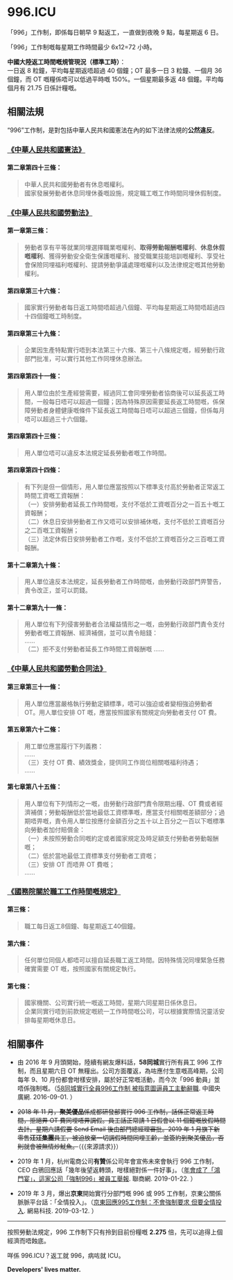 996.ICU
===

「996」工作制，即係每日朝早 9 點返工，一直做到夜晚 9 點，每星期返 6 日。

「996」工作制嘅每星期工作時間最少 6x12=72 小時。

**中國大陸返工時間嘅規管現況（標準工時）**：  
一日返 8 粒鐘，平均每星期返唔超過 40 個鐘；OT 最多一日 3 粒鐘、一個月 36 個鐘，而 OT 嘅糧係唔可以低過平時嘅 150%。一個星期最多返 48 個鐘。平均每個月有 21.75 日係計糧嘅。

## 相關法規

“996”工作制，是對包括中華人民共和國憲法在內的如下法律法規的**公然違反**。

### [《中華人民共和國憲法》](http://www.npc.gov.cn/npc/xinwen/2018-03/22/content_2052489.htm)

#### 第二章第四十三條：

> 中華人民共和國勞動者有休息嘅權利。  
> 國家發展勞動者休息同埋休養嘅設施，規定職工嘅工作時間同埋休假制度。  

### [《中華人民共和國勞動法》](http://www.npc.gov.cn/npc/xinwen/2019-01/07/content_2070261.htm)

#### 第一章第三條：
> 勞動者享有平等就業同埋選擇職業嘅權利、**取得勞動報酬嘅權利**、**休息休假嘅權利**、獲得勞動安全衛生保護嘅權利、接受職業技能培訓嘅權利、享受社會保險同埋福利嘅權利、提請勞動爭議處理嘅權利以及法律規定嘅其他勞動權利。

#### 第四章第三十六條：  
> 國家實行勞動者每日返工時間唔超過八個鐘、平均每星期返工時間唔超過四十四個鐘嘅工時制度。  

#### 第四章第三十九條：  
> 企業因生產特點實行唔到本法第三十六條、第三十八條規定嘅，經勞動行政部門批准，可以實行其他工作同埋休息辦法。  

#### 第四章第四十一條：    
> 用人單位由於生產經營需要，經過同工會同埋勞動者協商後可以延長返工時間，一般每日唔可以超過一個鐘；因為特殊原因需要延長返工時間嘅，係保障勞動者身體健康嘅條件下延長返工時間每日唔可以超過三個鐘，但係每月唔可以超過三十六個鐘。  

#### 第四章第四十三條：  
> 用人單位唔可以違反本法規定延長勞動者嘅工作時間。  

#### 第四章第四十四條：  
> 有下列是但一個情形，用人單位應當按照以下標準支付高於勞動者正常返工時間工資嘅工資報酬：  
> （一）安排勞動者延長工作時間嘅，支付不低於工資嘅百分之一百五十嘅工資報酬；  
> （二）休息日安排勞動者工作又唔可以安排補休嘅，支付不低於工資嘅百分之二百嘅工資報酬；  
> （三）法定休假日安排勞動者工作嘅，支付不低於工資嘅百分之三百嘅工資報酬。  

#### 第十二章第九十條：  
> 用人單位違反本法規定，延長勞動者工作時間嘅，由勞動行政部門畀警告，責令改正，並可以罰錢。  

#### 第十二章第九十一條：  
> 用人單位有下列侵害勞動者合法權益情形之一嘅，由勞動行政部門責令支付勞動者嘅工資報酬、經濟補償，並可以責令賠錢：  
>  ……  
>  （二）拒不支付勞動者延長工作時間工資報酬嘅
>  ……  

### [《中華人民共和國勞動合同法》](http://www.npc.gov.cn/wxzl/gongbao/2013-04/15/content_1811058.htm)

#### 第三章第三十一條：
> 用人單位應當嚴格執行勞動定額標準，唔可以強迫或者變相強迫勞動者 OT。用人單位安排 OT 嘅，應當按照國家有關規定向勞動者支付 OT 費。  

#### 第五章第六十二條：
> 用工單位應當履行下列義務：  
> ……  
> （三）支付 OT 費、績效獎金，提供同工作崗位相關嘅福利待遇；  
> ……  

#### 第七章第八十五條：
> 用人單位有下列情形之一嘅，由勞動行政部門責令限期出糧、OT 費或者經濟補償；勞動報酬低於當地最低工資標準嘅，應當支付相關嘅差額部分；過期唔畀嘅，責令用人單位按應付金額百分之五十以上百分之一百以下嘅標準向勞動者加付賠償金：  
>  （一）未按照勞動合同嘅約定或者國家規定及時足額支付勞動者勞動報酬嘅；  
>  （二）低於當地最低工資標準支付勞動者工資嘅；  
>  （三）安排 OT 而唔畀 OT 費嘅；  
……  

### [《國務院關於職工工作時間嘅規定》](http://www.mohrss.gov.cn/SYrlzyhshbzb/zcfg/flfg/xzfg/201604/t20160412_237909.html)

#### 第三條：
> 職工每日返工8個鐘、每星期返工40個鐘。

#### 第六條：
> 任何單位同個人都唔可以擅自延長職工返工時間。因特殊情況同埋緊急任務確實需要 OT 嘅，按照國家有關規定執行。

#### 第七條：
> 國家機關、公司實行統一嘅返工時間，星期六同星期日係休息日。  
> 企業同實行唔到前款規定嘅統一工作時間嘅公司，可以根據實際情況靈活安排每星期嘅休息日。

## 相關事件

- 由 2016 年 9 月頭開始，陸續有網友爆料話，**58同城**實行所有員工 996 工作制，而且星期六日 OT 無糧出。公司方面覆返，為咗應付生意嘅高峰期，公司每年 9、10 月份都會咁樣安排，屬於好正常嘅活動，而今次「996 動員」並唔係強制嘅。（[58同城實行全員996工作制 被指意圖逼員工主動辭職](http://finance.cnr.cn/gs/20160901/t20160901_523105136.shtml). 中國央廣網. 2016-09-01. ）

- ~~2018 年 11 月，**聚美優品**係成都研發部實行 996 工作制，話係正常返工時間，拒絕畀 OT 費同埋唔畀調假。員工話正常請 1 日假會以 11 個鐘嘅放假時間去計。星期六請假要 Send Email 後由部門總經理審批。2019 年 1 月旗下新零售**汪汪集團**員工，被迫放棄一切調假時間同埋工齡，並簽約到聚美優品，否則就會被無情炒魷魚。~~（{{來源請求}}）

- 2019 年 1 月，杭州電商公司**有贊**係公司年會宣佈未來會執行 996 工作制，CEO 白鴉回應話「幾年後望返轉頭，咁樣絕對係一件好事」。（[年會成了「鴻門宴」，這家公司「強制996」被員工舉報](http://www.linkshop.com.cn/web/archives/2019/418163.shtml). 聯商網. 2019-01-22. ）

- 2019 年 3 月，爆出**京東**開始實行分部門嘅 996 或 995 工作制，京東公關係脈脈平台話：「全情投入」。（[京東回應995工作制：不會強制要求 但要全情投入](https://tech.163.com/19/0312/13/EA2QGIOK00097U7R.html). 網易科技. 2019-03-12. ）

---

按照勞動法規定，996 工作制下只有拎到目前份糧嘅 **2.275** 倍，先可以追得上個經濟而唔蝕底。

咩係 996.ICU？返工就 996，病咗就 ICU。

**Developers' lives matter.**
